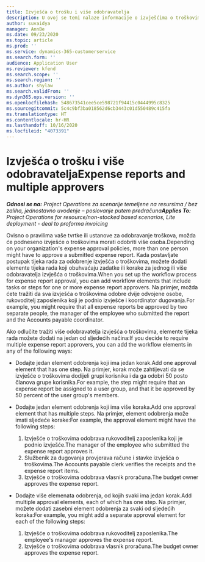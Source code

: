 ```yaml
---
title: Izvješća o trošku i više odobravatelja
description: U ovoj se temi nalaze informacije o izvješćima o troškovima koje treba odobriti više osoba.
author: suvaidya
manager: AnnBe
ms.date: 09/23/2020
ms.topic: article
ms.prod: ''
ms.service: dynamics-365-customerservice
ms.search.form: ''
audience: Application User
ms.reviewer: kfend
ms.search.scope: ''
ms.search.region: ''
ms.author: shylaw
ms.search.validFrom: ''
ms.dyn365.ops.version: ''
ms.openlocfilehash: 548673541cee5ce598721f94415c0444995c8325
ms.sourcegitcommit: 5c4c9bf3ba018562d6cb3443c01d550489c415fa
ms.translationtype: HT
ms.contentlocale: hr-HR
ms.lasthandoff: 10/16/2020
ms.locfileid: "4073391"
---
```

# <a name="expense-reports-and-multiple-approvers"></a><span data-ttu-id="dfe03-103">Izvješća o trošku i više odobravatelja</span><span class="sxs-lookup"><span data-stu-id="dfe03-103">Expense reports and multiple approvers</span></span>

<span data-ttu-id="dfe03-104">_**Odnosi se na:** Project Operations za scenarije temeljene na resursima / bez zaliha, jednostavno uvođenje – poslovanje putem predračuna_</span><span class="sxs-lookup"><span data-stu-id="dfe03-104">_**Applies To:** Project Operations for resource/non-stocked based scenarios, Lite deployment - deal to proforma invoicing_</span></span>

<span data-ttu-id="dfe03-105">Ovisno o pravilima vaše tvrtke ili ustanove za odobravanje troškova, možda će podneseno izvješće o troškovima morati odobriti više osoba.</span><span class="sxs-lookup"><span data-stu-id="dfe03-105">Depending on your organization's expense approval policies, more than one person might have to approve a submitted expense report.</span></span> <span data-ttu-id="dfe03-106">Kada postavljate postupak tijeka rada za odobrenje izvješća o troškovima, možete dodati elemente tijeka rada koji obuhvaćaju zadatke ili korake za jednog ili više odobravatelja izvješća o troškovima.</span><span class="sxs-lookup"><span data-stu-id="dfe03-106">When you set up the workflow process for expense report approval, you can add workflow elements that include tasks or steps for one or more expense report approvers.</span></span> <span data-ttu-id="dfe03-107">Na primjer, možda ćete tražiti da sva izvješća o troškovima odobre dvije odvojene osobe, rukovoditelj zaposlenika koji je podnio izvješće i koordinator dugovanja.</span><span class="sxs-lookup"><span data-stu-id="dfe03-107">For example, you might require that all expense reports be approved by two separate people, the manager of the employee who submitted the report and the Accounts payable coordinator.</span></span>

<span data-ttu-id="dfe03-108">Ako odlučite tražiti više odobravatelja izvješća o troškovima, elemente tijeka rada možete dodati na jedan od sljedećih načina:</span><span class="sxs-lookup"><span data-stu-id="dfe03-108">If you decide to require multiple expense report approvers, you can add the workflow elements in any of the following ways:</span></span>

- <span data-ttu-id="dfe03-109">Dodajte jedan element odobrenja koji ima jedan korak.</span><span class="sxs-lookup"><span data-stu-id="dfe03-109">Add one approval element that has one step.</span></span> <span data-ttu-id="dfe03-110">Na primjer, korak može zahtijevati da se izvješće o troškovima dodijeli grupi korisnika i da ga odobri 50 posto članova grupe korisnika.</span><span class="sxs-lookup"><span data-stu-id="dfe03-110">For example, the step might require that an expense report be assigned to a user group, and that it be approved by 50 percent of the user group's members.</span></span>
- <span data-ttu-id="dfe03-111">Dodajte jedan element odobrenja koji ima više koraka.</span><span class="sxs-lookup"><span data-stu-id="dfe03-111">Add one approval element that has multiple steps.</span></span> <span data-ttu-id="dfe03-112">Na primjer, element odobrenja može imati sljedeće korake:</span><span class="sxs-lookup"><span data-stu-id="dfe03-112">For example, the approval element might have the following steps:</span></span>

    1. <span data-ttu-id="dfe03-113">Izvješće o troškovima odobrava rukovoditelj zaposlenika koji je podnio izvješće.</span><span class="sxs-lookup"><span data-stu-id="dfe03-113">The manager of the employee who submitted the expense report approves it.</span></span>
    2. <span data-ttu-id="dfe03-114">Službenik za dugovanja provjerava račune i stavke izvješća o troškovima.</span><span class="sxs-lookup"><span data-stu-id="dfe03-114">The Accounts payable clerk verifies the receipts and the expense report items.</span></span>
    3. <span data-ttu-id="dfe03-115">Izvješće o troškovima odobrava vlasnik proračuna.</span><span class="sxs-lookup"><span data-stu-id="dfe03-115">The budget owner approves the expense report.</span></span>

- <span data-ttu-id="dfe03-116">Dodajte više elemenata odobrenja, od kojih svaki ima jedan korak.</span><span class="sxs-lookup"><span data-stu-id="dfe03-116">Add multiple approval elements, each of which has one step.</span></span> <span data-ttu-id="dfe03-117">Na primjer, možete dodati zasebni element odobrenja za svaki od sljedećih koraka:</span><span class="sxs-lookup"><span data-stu-id="dfe03-117">For example, you might add a separate approval element for each of the following steps:</span></span>

    1. <span data-ttu-id="dfe03-118">Izvješće o troškovima odobrava rukovoditelj zaposlenika.</span><span class="sxs-lookup"><span data-stu-id="dfe03-118">The employee's manager approves the expense report.</span></span>
    2. <span data-ttu-id="dfe03-119">Izvješće o troškovima odobrava vlasnik proračuna.</span><span class="sxs-lookup"><span data-stu-id="dfe03-119">The budget owner approves the expense report.</span></span>
